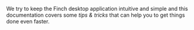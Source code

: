 We try to keep the Finch desktop application intuitive and simple and this documentation covers some _tips & tricks_ that can help you to get things done even faster.
